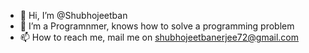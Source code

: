 - 👋 Hi, I’m @Shubhojeetban
- 👀 I’m a Programnmer, knows how to solve a programming problem
- 📫 How to reach me, mail me on shubhojeetbanerjee72@gmail.com

<!---
Shubhojeetban/Shubhojeetban is a ✨ special ✨ repository because its `README.md` (this file) appears on your GitHub profile.
You can click the Preview link to take a look at your changes.
--->
